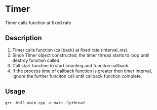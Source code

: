 # Timer
Timer calls function at fixed rate

## Description
1. Timer calls function (callback) at fixed rate (interval_ms).
2. Since Timer object constructed, the timer thread starts to loop until destroy function called.
3. Call start function to start counting and funciton callback.
4. If the process time of callback function is greater then timer interval, ignore the further funciton call until callback function complete.

## Usage
```bash=Ubuntu
g++ -Wall main.cpp -o main -lpthread
```
